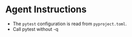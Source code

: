 # Agent Instructions

- The `pytest` configuration is read from `pyproject.toml`.
- Call pytest without -q

